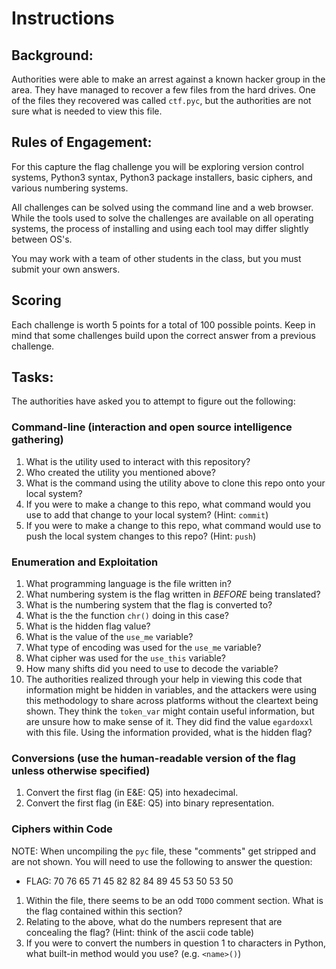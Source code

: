 # Instructions

## Background:
Authorities were able to make an arrest against a known hacker group in the area. They have managed to recover a few files from the hard drives.
One of the files they recovered was called `ctf.pyc`, but the authorities are not sure what is needed to view this file.

## Rules of Engagement:
For this capture the flag challenge you will be exploring version control systems, Python3 syntax, Python3 package installers, basic ciphers, and various numbering systems. 

All challenges can be solved using the command line and a web browser. While the tools used to solve the challenges are available on all operating systems, the process of installing and using each tool may differ slightly between OS's. 

You may work with a team of other students in the class, but you must submit your own answers.

## Scoring
Each challenge is worth 5 points for a total of 100 possible points. Keep in mind that some challenges build upon the correct answer from a previous challenge.

## Tasks:
The authorities have asked you to attempt to figure out the following:
### Command-line (interaction and open source intelligence gathering)
1. What is the utility used to interact with this repository?
2. Who created the utility you mentioned above?
3. What is the command using the utility above to clone this repo onto your local system?
4. If you were to make a change to this repo, what command would you use to add that change to your local system? (Hint: `commit`)
5. If you were to make a change to this repo, what command would use to push the local system changes to this repo? (Hint: `push`)

### Enumeration and Exploitation
1. What programming language is the file written in?
2. What numbering system is the flag written in _BEFORE_ being translated?
3. What is the numbering system that the flag is converted to?
4. What is the the function `chr()` doing in this case?
5. What is the hidden flag value?
6. What is the value of the `use_me` variable?
7. What type of encoding was used for the `use_me` variable?
8. What cipher was used for the `use_this` variable?
9. How many shifts did you need to use to decode the variable?
10. The authorities realized through your help in viewing this code that information might be hidden in variables, and the attackers were using this methodology to share across platforms without the cleartext being shown. They think the `token_var` might contain useful information, but are unsure how to make sense of it. They did find the value `egardoxxl` with this file. Using the information provided, what is the hidden flag?

### Conversions (use the human-readable version of the flag unless otherwise specified)
1. Convert the first flag (in E&E: Q5) into hexadecimal.
2. Convert the first flag (in E&E: Q5) into binary representation.

### Ciphers within Code
NOTE: When uncompiling the `pyc` file, these "comments" get stripped and are not shown. You will need to use the following to answer the question:
- FLAG: 70 76 65 71 45 82 82 84 89 45 53 50 53 50

1. Within the file, there seems to be an odd `TODO` comment section. What is the flag contained within this section?
2. Relating to the above, what do the numbers represent that are concealing the flag? (Hint: think of the ascii code table)
3. If you were to convert the numbers in question 1 to characters in Python, what built-in method would you use? (e.g. `<name>()`)

